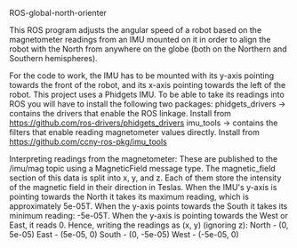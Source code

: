 ROS-global-north-orienter

This ROS program adjusts the angular speed of a robot based on the magnetometer readings from an IMU mounted on it in order to align the robot with the North from anywhere on the globe (both on the Northern and Southern hemispheres).

For the code to work, the IMU has to be mounted with its y-axis pointing towards the front of the robot, and its x-axis pointing towards the left of the robot.
This project uses a Phidgets IMU. To be able to take its readings into ROS you will have to install the following two packages:
phidgets_drivers -> contains the drivers that enable the ROS linkage. Install from https://github.com/ros-drivers/phidgets_drivers
imu_tools -> contains the filters that enable reading magnetometer values directly. Install from https://github.com/ccny-ros-pkg/imu_tools

Interpreting readings from the magnetometer: 
These are published to the /imu/mag topic using a MagneticField message type. The magnetic_field section of this data is split into x, y, and z. Each of them store the intensity of the magnetic field in their direction in Teslas. When the IMU's y-axis is pointing towards the North it takes its maximum reading, which is approximately 5e-05T. When the y-axis points towards the South it takes its minimum reading: -5e-05T. When the y-axis is pointing towards the West or East, it reads 0.
Hence, writing the readings as (x, y) (ignoring z):
North - (0, 5e-05)
East  - (5e-05, 0)
South - (0, -5e-05)
West  - (-5e-05, 0)

